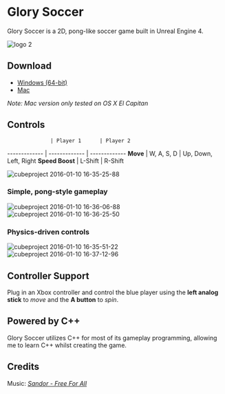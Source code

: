 # Glory Soccer
Glory Soccer is a 2D, pong-like soccer game built in Unreal Engine 4.

![logo 2](https://cloud.githubusercontent.com/assets/10332234/12224371/1.jpg)

## Download

* [Windows (64-bit)](https://drive.google.com/uc?export=download&id=0B6MbXVer0CxbNGV6X2VFVS0wc0k)
* [Mac](https://drive.google.com/uc?export=download&id=0B6MbXVer0CxbU0c0czJsNjh4S28)

*Note: Mac version only tested on OS X El Capitan*

## Controls

                  | Player 1      | Player 2
-------------     | ------------- | -------------
**Move**          | W, A, S, D    | Up, Down, Left, Right
**Speed Boost**   | L-Shift       | R-Shift

![cubeproject 2016-01-10 16-35-25-88](https://cloud.githubusercontent.com/assets/10332234/12224336/ca9dc9a0-b7bb-11e5-867c-666930cfb1e0.jpg)

### Simple, pong-style gameplay
![cubeproject 2016-01-10 16-36-06-88](https://cloud.githubusercontent.com/assets/10332234/12350980/760d3494-bb48-11e5-8150-fe6340a77564.jpg)
![cubeproject 2016-01-10 16-36-25-50](https://cloud.githubusercontent.com/assets/10332234/12350954/578c7d90-bb48-11e5-9df3-d884d3b68ead.jpg)

### Physics-driven controls
![cubeproject 2016-01-10 16-35-51-22](https://cloud.githubusercontent.com/assets/10332234/12351027/d48715f8-bb48-11e5-93df-8b5d607cbe69.jpg)
![cubeproject 2016-01-10 16-37-12-96](https://cloud.githubusercontent.com/assets/10332234/12224353/2305334e-b7bc-11e5-92a0-70d5009d99b3.jpg)

## Controller Support

Plug in an Xbox controller and control the blue player using the **left analog stick** to *move* and the **A button** to *spin*.

## Powered by C++
Glory Soccer utilizes C++ for most of its gameplay programming, allowing me to learn C++ whilst creating the game.

## Credits
Music: *[Sandor - Free For All](https://soundcloud.com/imsandor/free-for-all)*
